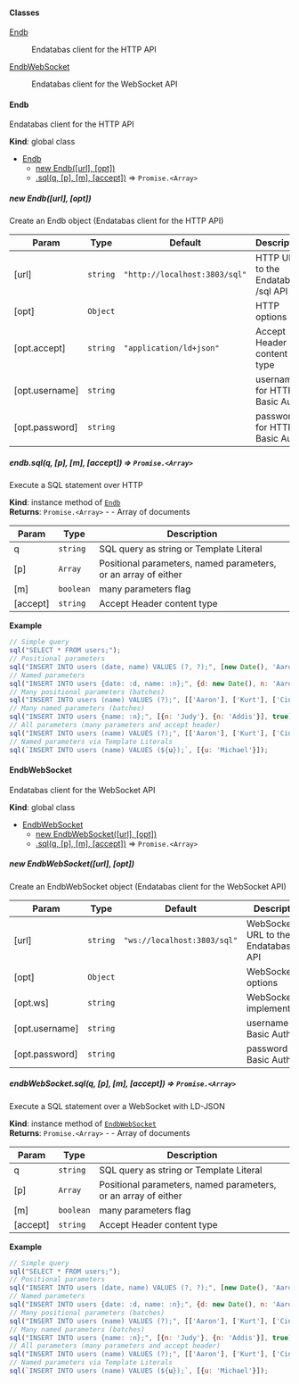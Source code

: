 #### Classes

<dl>
<dt><a href="#Endb">Endb</a></dt>
<dd><p>Endatabas client for the HTTP API</p>
</dd>
<dt><a href="#EndbWebSocket">EndbWebSocket</a></dt>
<dd><p>Endatabas client for the WebSocket API</p>
</dd>
</dl>

<a name="Endb"></a>

#### Endb
Endatabas client for the HTTP API

**Kind**: global class  

* [Endb](#Endb)
    * [new Endb([url], [opt])](#new_Endb_new)
    * [.sql(q, [p], [m], [accept])](#Endb+sql) ⇒ <code>Promise.&lt;Array&gt;</code>

<a name="new_Endb_new"></a>

##### new Endb([url], [opt])
Create an Endb object (Endatabas client for the HTTP API)


| Param | Type | Default | Description |
| --- | --- | --- | --- |
| [url] | <code>string</code> | <code>&quot;http://localhost:3803/sql&quot;</code> | HTTP URL to the Endatabas /sql API |
| [opt] | <code>Object</code> |  | HTTP options |
| [opt.accept] | <code>string</code> | <code>&quot;application/ld+json&quot;</code> | Accept Header content type |
| [opt.username] | <code>string</code> |  | username for HTTP Basic Auth |
| [opt.password] | <code>string</code> |  | password for HTTP Basic Auth |

<a name="Endb+sql"></a>

##### endb.sql(q, [p], [m], [accept]) ⇒ <code>Promise.&lt;Array&gt;</code>
Execute a SQL statement over HTTP

**Kind**: instance method of [<code>Endb</code>](#Endb)  
**Returns**: <code>Promise.&lt;Array&gt;</code> - - Array of documents  

| Param | Type | Description |
| --- | --- | --- |
| q | <code>string</code> | SQL query as string or Template Literal |
| [p] | <code>Array</code> | Positional parameters, named parameters, or an array of either |
| [m] | <code>boolean</code> | many parameters flag |
| [accept] | <code>string</code> | Accept Header content type |

**Example**  
```js
// Simple query
sql("SELECT * FROM users;");
// Positional parameters
sql("INSERT INTO users (date, name) VALUES (?, ?);", [new Date(), 'Aaron']);
// Named parameters
sql("INSERT INTO users {date: :d, name: :n};", {d: new Date(), n: 'Aaron'});
// Many positional parameters (batches)
sql("INSERT INTO users (name) VALUES (?);", [['Aaron'], ['Kurt'], ['Cindy']], true);
// Many named parameters (batches)
sql("INSERT INTO users {name: :n};", [{n: 'Judy'}, {n: 'Addis'}], true);
// All parameters (many parameters and accept header)
sql("INSERT INTO users (name) VALUES (?);", [['Aaron'], ['Kurt'], ['Cindy']], true, 'text/csv');
// Named parameters via Template Literals
sql(`INSERT INTO users (name) VALUES (${u});`, [{u: 'Michael'}]);
```
<a name="EndbWebSocket"></a>

#### EndbWebSocket
Endatabas client for the WebSocket API

**Kind**: global class  

* [EndbWebSocket](#EndbWebSocket)
    * [new EndbWebSocket([url], [opt])](#new_EndbWebSocket_new)
    * [.sql(q, [p], [m], [accept])](#EndbWebSocket+sql) ⇒ <code>Promise.&lt;Array&gt;</code>

<a name="new_EndbWebSocket_new"></a>

##### new EndbWebSocket([url], [opt])
Create an EndbWebSocket object (Endatabas client for the WebSocket API)


| Param | Type | Default | Description |
| --- | --- | --- | --- |
| [url] | <code>string</code> | <code>&quot;ws://localhost:3803/sql&quot;</code> | WebSocket URL to the Endatabas /sql API |
| [opt] | <code>Object</code> |  | WebSocket options |
| [opt.ws] | <code>string</code> |  | WebSocket implementation |
| [opt.username] | <code>string</code> |  | username for Basic Auth |
| [opt.password] | <code>string</code> |  | password for Basic Auth |

<a name="EndbWebSocket+sql"></a>

##### endbWebSocket.sql(q, [p], [m], [accept]) ⇒ <code>Promise.&lt;Array&gt;</code>
Execute a SQL statement over a WebSocket with LD-JSON

**Kind**: instance method of [<code>EndbWebSocket</code>](#EndbWebSocket)  
**Returns**: <code>Promise.&lt;Array&gt;</code> - - Array of documents  

| Param | Type | Description |
| --- | --- | --- |
| q | <code>string</code> | SQL query as string or Template Literal |
| [p] | <code>Array</code> | Positional parameters, named parameters, or an array of either |
| [m] | <code>boolean</code> | many parameters flag |
| [accept] | <code>string</code> | Accept Header content type |

**Example**  
```js
// Simple query
sql("SELECT * FROM users;");
// Positional parameters
sql("INSERT INTO users (date, name) VALUES (?, ?);", [new Date(), 'Aaron']);
// Named parameters
sql("INSERT INTO users {date: :d, name: :n};", {d: new Date(), n: 'Aaron'});
// Many positional parameters (batches)
sql("INSERT INTO users (name) VALUES (?);", [['Aaron'], ['Kurt'], ['Cindy']], true);
// Many named parameters (batches)
sql("INSERT INTO users {name: :n};", [{n: 'Judy'}, {n: 'Addis'}], true);
// All parameters (many parameters and accept header)
sql("INSERT INTO users (name) VALUES (?);", [['Aaron'], ['Kurt'], ['Cindy']], true, 'text/csv');
// Named parameters via Template Literals
sql(`INSERT INTO users (name) VALUES (${u});`, [{u: 'Michael'}]);
```
